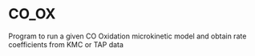 # CO_OX
Program to run a given CO Oxidation microkinetic model and obtain rate coefficients from KMC or TAP data
